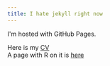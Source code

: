 ```yaml
---
title: I hate jekyll right now
---
```


I'm hosted with GitHub Pages.

Here is my [CV](CV.html)  
A page with R on it is [here](Rtest.html)